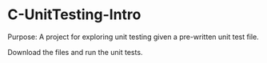 # C-UnitTesting-Intro

Purpose: A project for exploring unit testing given a pre-written unit test file. 

Download the files and run the unit tests.
